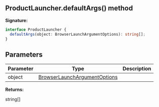 ## ProductLauncher.defaultArgs() method

**Signature:**

```typescript
interface ProductLauncher {
  defaultArgs(object: BrowserLaunchArgumentOptions): string[];
}
```

## Parameters

| Parameter | Type                                                                        | Description |
| --------- | --------------------------------------------------------------------------- | ----------- |
| object    | [BrowserLaunchArgumentOptions](./puppeteer.browserlaunchargumentoptions.md) |             |

**Returns:**

string\[\]
